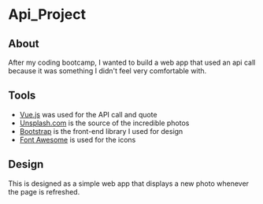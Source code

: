 # Api_Project
## About
After my coding bootcamp, I wanted to build a web app that used an api call because it was something I didn't feel very comfortable with.  

## Tools
* [Vue.js](https://vuejs.org/) was used for the API call and quote
* [Unsplash.com](https://unsplash.com/) is the source of the incredible photos
* [Bootstrap](https://getbootstrap.com) is the front-end library I used for design
* [Font Awesome](https://fontawesome.com) is used for the icons

## Design
This is designed as a simple web app that displays a new photo whenever the page is refreshed.  
